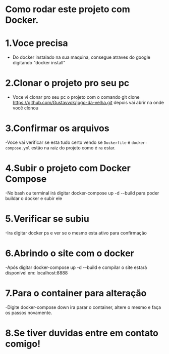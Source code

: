 # Como rodar este projeto com Docker.

# 1.Voce precisa 

- Do docker instalado na sua maquina, consegue atraves do google digitando "docker install"

# 2.Clonar o projeto pro seu pc        

- Voce vi clonar pro seu pc o projeto com o comando git clone https://github.com/Gustavvok/jogo-da-velha.git depois vai abrir na onde você clonou

# 3.Confirmar os arquivos 

-Voce vai verificar se esta tudo certo vendo se `Dockerfile` e `docker-compose.yml` estão na raiz do projeto como é ra estar.

# 4.Subir o projeto com Docker Compose

-No bash ou terminal irá digitar docker-compose up -d --build para poder buildar o docker e subir ele

# 5.Verificar se subiu

-Ira digitar docker ps e ver se o mesmo esta ativo para confirmação 

# 6.Abrindo o site com o docker

-Após digitar docker-compose up -d --build e compilar o site estará disponível em: localhost:8888 

# 7.Para o container para alteração

-Digite docker-compose down ira parar o container, altere o mesmo e faça os passos novamente.

# 8.Se tiver duvidas entre em contato comigo!
